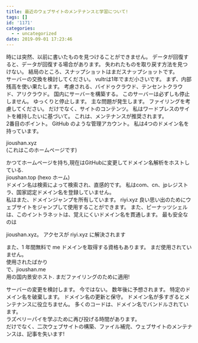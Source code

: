 ```yaml
---
title: 最近のウェブサイトのメンテナンスと学習について!
tags: []
id: '1171'
categories:
  - - uncategorized
date: 2019-09-01 17:23:46
---
```


時には突然、以前に書いたものを見つけることができません。 データが回復すると、データが回復する場合があります。 失われたものを取り戻す方法を見つけない。 結局のところ、スナップショットはまだスナップショットです。  
サーバーの交換を検討してください。 vultrは1年でまだ小さいです。 まず、内部残高を使い果たします。 考慮される、バイドゥクラウド、テンセントクラウド、アリクラウド。 国内にサーバーを構築する。 このサーバーは必ずしも停止しません。 ゆっくりと停止します。 主な問題が発生します。 ファイリングを考慮してください。 だけでなく、サイトのコンテンツ。 私はワードプレスのサイトを維持したいに基づいて。 これは、メンテナンスが推奨されます。  
2番目のポイント。 GitHub のような管理アカウント。 私は4つのドメイン名を持っています。

jioushan.xyz  
(これはこのホームページです)

  
かつてホームページを持ち,現在はGitHubに変更してドメイン名解析をホストしている.  
jioushan.top (hexo ホーム)  
ドメイン名は検索によって検索され、直感的です。 私はcom、cn、jpレジストラ、国家認定ドメイン名を登録していません。  
私はまた、ドメインジャンプを所有しています。 riyi.xyz 良い思い出のためにウェブサイトをジャンプして使用することができます。 また、ピーナッツシェルは、このイントラネットは、覚えにくいドメイン名を貫通します。 最も安全なのは

jioushan.xyz。 アクセスが riyi.xyz に解決されます  

  
また、1 年間無料で me ドメインを取得する資格もあります。 まだ使用されていません。  
使用されたばかり  
で、jioushan.me  
用の国内景安ホスト. まだファイリングのために適用!

  
サーバーの変更を検討します。 今ではない。 数年後に予想されます。 特定のドメイン名を破棄します。 ドメイン名の更新と保守。 ドメイン名が多すぎるとメンテナンスに役立ちません。 多くのコードは、ドメイン名でバンドルされています。  
ラズベリーパイを学ぶために再び投げる時間があります。  
だけでなく、二次ウェブサイトの構築、ファイル補完、ウェブサイトのメンテナンスは、記事を失います!